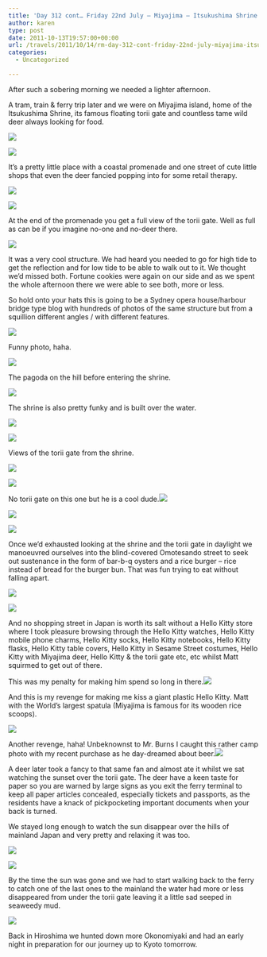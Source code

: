 ```yaml
---
title: 'Day 312 cont… Friday 22nd July – Miyajima – Itsukushima Shrine & Torii gate'
author: karen
type: post
date: 2011-10-13T19:57:00+00:00
url: /travels/2011/10/14/rm-day-312-cont-friday-22nd-july-miyajima-itsukushima-shrine-torii-gate/
categories:
  - Uncategorized

---
```

After such a sobering morning we needed a lighter afternoon.

A tram, train & ferry trip later and we were on Miyajima island, home of the Itsukushima Shrine, its famous floating torii gate and countless tame wild deer always looking for food.

![](/travels-wp-content/uploads/2011/10/IMG_9292.jpg)

![](/travels-wp-content/uploads/2011/10/IMG_9229.jpg)

It’s a pretty little place with a coastal promenade and one street of cute little shops that even the deer fancied popping into for some retail therapy.

![](/travels-wp-content/uploads/2011/10/IMG_9236.jpg)

![](/travels-wp-content/uploads/2011/10/P1080336.jpg)

At the end of the promenade you get a full view of the torii gate. Well as full as can be if you imagine no-one and no-deer there.

![](/travels-wp-content/uploads/2011/10/IMG_9253.jpg)

It was a very cool structure. We had heard you needed to go for high tide to get the reflection and for low tide to be able to walk out to it. We thought we’d missed both. Fortune cookies were again on our side and as we spent the whole afternoon there we were able to see both, more or less.

So hold onto your hats this is going to be a Sydney opera house/harbour bridge type blog with hundreds of photos of the same structure but from a squillion different angles / with different features.

![](/travels-wp-content/uploads/2011/10/P1080348.jpg)

Funny photo, haha.

![](/travels-wp-content/uploads/2011/10/P1080349.jpg)

The pagoda on the hill before entering the shrine.

![](/travels-wp-content/uploads/2011/10/P1080376.jpg)

The shrine is also pretty funky and is built over the water.

![](/travels-wp-content/uploads/2011/10/P1080486.jpg)

![](/travels-wp-content/uploads/2011/10/P1080353.jpg)

Views of the torii gate from the shrine.

![](/travels-wp-content/uploads/2011/10/IMG_9260.jpg)

![](/travels-wp-content/uploads/2011/10/IMG_9273.jpg)

No torii gate on this one but he is a cool dude.![](/travels-wp-content/uploads/2011/10/IMG_9283.jpg)

![](/travels-wp-content/uploads/2011/10/P1080371.jpg)

![](/travels-wp-content/uploads/2011/10/P1080373.jpg)

Once we’d exhausted looking at the shrine and the torii gate in daylight we manoeuvred ourselves into the blind-covered Omotesando street to seek out sustenance in the form of bar-b-q oysters and a rice burger – rice instead of bread for the burger bun. That was fun trying to eat without falling apart.

![](/travels-wp-content/uploads/2011/10/P1080383.jpg)

![](/travels-wp-content/uploads/2011/10/P1080380.jpg)

And no shopping street in Japan is worth its salt without a Hello Kitty store where I took pleasure browsing through the Hello Kitty watches, Hello Kitty mobile phone charms, Hello Kitty socks, Hello Kitty notebooks, Hello Kitty flasks, Hello Kitty table covers, Hello Kitty in Sesame Street costumes, Hello Kitty with Miyajima deer, Hello Kitty & the torii gate etc, etc whilst Matt squirmed to get out of there.

This was my penalty for making him spend so long in there.![](/travels-wp-content/uploads/2011/10/P1080394.jpg)

And this is my revenge for making me kiss a giant plastic Hello Kitty. Matt with the World’s largest spatula (Miyajima is famous for its wooden rice scoops).

![](/travels-wp-content/uploads/2011/10/P1080388.jpg)

Another revenge, haha! Unbeknownst to Mr. Burns I caught this rather camp photo with my recent purchase as he day-dreamed about beer.![](/travels-wp-content/uploads/2011/10/P1080375.jpg)

A deer later took a fancy to that same fan and almost ate it whilst we sat watching the sunset over the torii gate. The deer have a keen taste for paper so you are warned by large signs as you exit the ferry terminal to keep all paper articles concealed, especially tickets and passports, as the residents have a knack of pickpocketing important documents when your back is turned.

We stayed long enough to watch the sun disappear over the hills of mainland Japan and very pretty and relaxing it was too.

![](/travels-wp-content/uploads/2011/10/IMG_9306.jpg)

![](/travels-wp-content/uploads/2011/10/P1080438.jpg)

By the time the sun was gone and we had to start walking back to the ferry to catch one of the last ones to the mainland the water had more or less disappeared from under the torii gate leaving it a little sad seeped in seaweedy mud.

![](/travels-wp-content/uploads/2011/10/P1080447.jpg)

Back in Hiroshima we hunted down more Okonomiyaki and had an early night in preparation for our journey up to Kyoto tomorrow.

 [1]: http://www.mattburns.co.uk/travels/wp-content/uploads/2011/10/IMG_9292.jpg
 [2]: http://www.mattburns.co.uk/travels/wp-content/uploads/2011/10/IMG_9229.jpg
 [3]: http://www.mattburns.co.uk/travels/wp-content/uploads/2011/10/IMG_9236.jpg
 [4]: http://www.mattburns.co.uk/travels/wp-content/uploads/2011/10/P1080336.jpg
 [5]: http://www.mattburns.co.uk/travels/wp-content/uploads/2011/10/IMG_9253.jpg
 [6]: http://www.mattburns.co.uk/travels/wp-content/uploads/2011/10/P1080348.jpg
 [7]: http://www.mattburns.co.uk/travels/wp-content/uploads/2011/10/P1080349.jpg
 [8]: http://www.mattburns.co.uk/travels/wp-content/uploads/2011/10/P1080376.jpg
 [9]: http://www.mattburns.co.uk/travels/wp-content/uploads/2011/10/P1080486.jpg
 [10]: http://www.mattburns.co.uk/travels/wp-content/uploads/2011/10/P1080353.jpg
 [11]: http://www.mattburns.co.uk/travels/wp-content/uploads/2011/10/IMG_9260.jpg
 [12]: http://www.mattburns.co.uk/travels/wp-content/uploads/2011/10/IMG_9273.jpg
 [13]: http://www.mattburns.co.uk/travels/wp-content/uploads/2011/10/IMG_9283.jpg
 [14]: http://www.mattburns.co.uk/travels/wp-content/uploads/2011/10/P1080371.jpg
 [15]: http://www.mattburns.co.uk/travels/wp-content/uploads/2011/10/P1080373.jpg
 [16]: http://www.mattburns.co.uk/travels/wp-content/uploads/2011/10/P1080383.jpg
 [17]: http://www.mattburns.co.uk/travels/wp-content/uploads/2011/10/P1080380.jpg
 [18]: http://www.mattburns.co.uk/travels/wp-content/uploads/2011/10/P1080394.jpg
 [19]: http://www.mattburns.co.uk/travels/wp-content/uploads/2011/10/P1080388.jpg
 [20]: http://www.mattburns.co.uk/travels/wp-content/uploads/2011/10/P1080375.jpg
 [21]: http://www.mattburns.co.uk/travels/wp-content/uploads/2011/10/IMG_9306.jpg
 [22]: http://www.mattburns.co.uk/travels/wp-content/uploads/2011/10/P1080438.jpg
 [23]: http://www.mattburns.co.uk/travels/wp-content/uploads/2011/10/P1080447.jpg